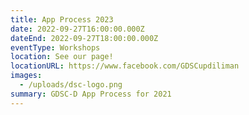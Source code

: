 ```yaml
---
title: App Process 2023
date: 2022-09-27T16:00:00.000Z
dateEnd: 2022-09-27T18:00:00.000Z
eventType: Workshops
location: See our page!
locationURL: https://www.facebook.com/GDSCupdiliman
images:
  - /uploads/dsc-logo.png
summary: GDSC-D App Process for 2021
---
```

